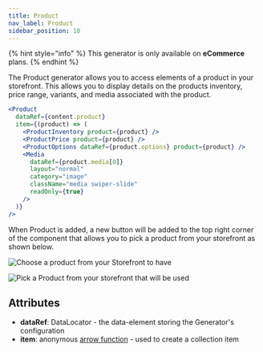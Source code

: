```yaml
---
title: Product
nav_label: Product
sidebar_position: 10
---
```


{% hint style="info" %}
This generator is only available on **eCommerce** plans.
{% endhint %}

The Product generator allows you to access elements of a product in your storefront. This allows you to display details on the products inventory, price range, variants, and media associated with the product.

```jsx
<Product
  dataRef={content.product}
  item={(product) => (
    <ProductInventory product={product} />
    <ProductPrice product={product} />
    <ProductOptions dataRef={product.options} product={product} />
    <Media
      dataRef={product.media[0]}
      layout="normal"
      category="image"
      className="media swiper-slide"
      readOnly={true}
    />
  )}
/>
```

When Product is added, a new button will be added to the top right corner of the component that allows you to pick a product from your storefront as shown below.

![Choose a product from your Storefront to have](/assets/360644AC-C51D-4B7C-BC86-6D79925171E4.jpeg)


![Pick a Product from your storefront that will be used](/assets/3C06425C-D12E-44CA-9B6B-D881D0063916_1_201_a.jpeg)

## Attributes

* **dataRef**: DataLocator - the data-element storing the Generator's configuration
* **item**: anonymous [arrow function](https://www.w3schools.com/js/js\_arrow\_function.asp) - used to create a collection item
